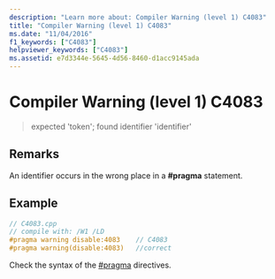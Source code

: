 ```yaml
---
description: "Learn more about: Compiler Warning (level 1) C4083"
title: "Compiler Warning (level 1) C4083"
ms.date: "11/04/2016"
f1_keywords: ["C4083"]
helpviewer_keywords: ["C4083"]
ms.assetid: e7d3344e-5645-4d56-8460-d1acc9145ada
---
```

# Compiler Warning (level 1) C4083

> expected 'token'; found identifier 'identifier'

## Remarks

An identifier occurs in the wrong place in a **#pragma** statement.

## Example

```cpp
// C4083.cpp
// compile with: /W1 /LD
#pragma warning disable:4083    // C4083
#pragma warning(disable:4083)   //correct
```

Check the syntax of the [#pragma](../../preprocessor/pragma-directives-and-the-pragma-keyword.md) directives.
